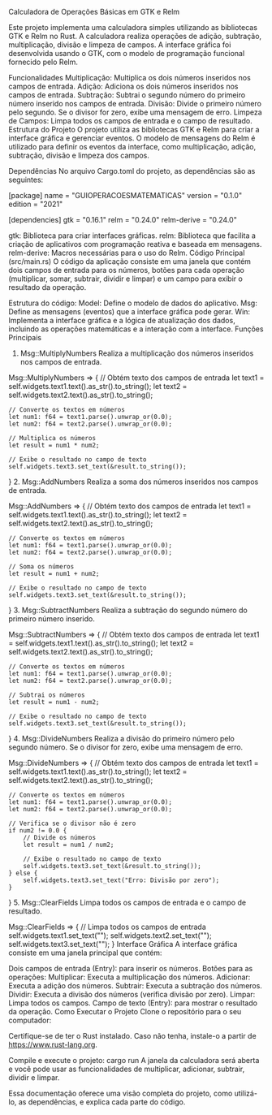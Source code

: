 Calculadora de Operações Básicas em GTK e Relm

Este projeto implementa uma calculadora simples utilizando as bibliotecas GTK e Relm no Rust.
A calculadora realiza operações de adição, subtração, multiplicação, divisão e limpeza de campos. A interface gráfica foi desenvolvida usando o GTK,
com o modelo de programação funcional fornecido pelo Relm.

Funcionalidades
Multiplicação: Multiplica os dois números inseridos nos campos de entrada.
Adição: Adiciona os dois números inseridos nos campos de entrada.
Subtração: Subtrai o segundo número do primeiro número inserido nos campos de entrada.
Divisão: Divide o primeiro número pelo segundo. Se o divisor for zero, exibe uma mensagem de erro.
Limpeza de Campos: Limpa todos os campos de entrada e o campo de resultado.
Estrutura do Projeto
O projeto utiliza as bibliotecas GTK e Relm para criar a interface gráfica e gerenciar eventos. O modelo de mensagens do Relm é utilizado para definir os eventos da interface, como multiplicação, adição, subtração, divisão e limpeza dos campos.

Dependências
No arquivo Cargo.toml do projeto, as dependências são as seguintes:

[package]
name = "GUIOPERACOESMATEMATICAS"
version = "0.1.0"
edition = "2021"

[dependencies]
gtk = "0.16.1"
relm = "0.24.0"
relm-derive = "0.24.0"


gtk: Biblioteca para criar interfaces gráficas.
relm: Biblioteca que facilita a criação de aplicativos com programação reativa e baseada em mensagens.
relm-derive: Macros necessárias para o uso do Relm.
Código Principal (src/main.rs)
O código da aplicação consiste em uma janela que contém dois campos de entrada para os números, botões para cada operação (multiplicar, somar,
subtrair, dividir e limpar) e um campo para exibir o resultado da operação.

Estrutura do código:
Model: Define o modelo de dados do aplicativo.
Msg: Define as mensagens (eventos) que a interface gráfica pode gerar.
Win: Implementa a interface gráfica e a lógica de atualização dos dados, incluindo as operações matemáticas e a interação com a interface.
Funções Principais
1. Msg::MultiplyNumbers
Realiza a multiplicação dos números inseridos nos campos de entrada.

Msg::MultiplyNumbers => {
    // Obtém texto dos campos de entrada
    let text1 = self.widgets.text1.text().as_str().to_string();
    let text2 = self.widgets.text2.text().as_str().to_string();

    // Converte os textos em números
    let num1: f64 = text1.parse().unwrap_or(0.0);
    let num2: f64 = text2.parse().unwrap_or(0.0);

    // Multiplica os números
    let result = num1 * num2;

    // Exibe o resultado no campo de texto
    self.widgets.text3.set_text(&result.to_string());
}
2. Msg::AddNumbers
Realiza a soma dos números inseridos nos campos de entrada.

Msg::AddNumbers => {
    // Obtém texto dos campos de entrada
    let text1 = self.widgets.text1.text().as_str().to_string();
    let text2 = self.widgets.text2.text().as_str().to_string();

    // Converte os textos em números
    let num1: f64 = text1.parse().unwrap_or(0.0);
    let num2: f64 = text2.parse().unwrap_or(0.0);

    // Soma os números
    let result = num1 + num2;

    // Exibe o resultado no campo de texto
    self.widgets.text3.set_text(&result.to_string());
}
3. Msg::SubtractNumbers
Realiza a subtração do segundo número do primeiro número inserido.

Msg::SubtractNumbers => {
    // Obtém texto dos campos de entrada
    let text1 = self.widgets.text1.text().as_str().to_string();
    let text2 = self.widgets.text2.text().as_str().to_string();

    // Converte os textos em números
    let num1: f64 = text1.parse().unwrap_or(0.0);
    let num2: f64 = text2.parse().unwrap_or(0.0);

    // Subtrai os números
    let result = num1 - num2;

    // Exibe o resultado no campo de texto
    self.widgets.text3.set_text(&result.to_string());
}
4. Msg::DivideNumbers
Realiza a divisão do primeiro número pelo segundo número. Se o divisor for zero, exibe uma mensagem de erro.

Msg::DivideNumbers => {
    // Obtém texto dos campos de entrada
    let text1 = self.widgets.text1.text().as_str().to_string();
    let text2 = self.widgets.text2.text().as_str().to_string();

    // Converte os textos em números
    let num1: f64 = text1.parse().unwrap_or(0.0);
    let num2: f64 = text2.parse().unwrap_or(0.0);

    // Verifica se o divisor não é zero
    if num2 != 0.0 {
        // Divide os números
        let result = num1 / num2;

        // Exibe o resultado no campo de texto
        self.widgets.text3.set_text(&result.to_string());
    } else {
        self.widgets.text3.set_text("Erro: Divisão por zero");
    }
}
5. Msg::ClearFields
Limpa todos os campos de entrada e o campo de resultado.

Msg::ClearFields => {
    // Limpa todos os campos de entrada
    self.widgets.text1.set_text("");
    self.widgets.text2.set_text("");
    self.widgets.text3.set_text("");
}
Interface Gráfica
A interface gráfica consiste em uma janela principal que contém:

Dois campos de entrada (Entry): para inserir os números.
Botões para as operações:
Multiplicar: Executa a multiplicação dos números.
Adicionar: Executa a adição dos números.
Subtrair: Executa a subtração dos números.
Dividir: Executa a divisão dos números (verifica divisão por zero).
Limpar: Limpa todos os campos.
Campo de texto (Entry): para mostrar o resultado da operação.
Como Executar o Projeto
Clone o repositório para o seu computador:

Certifique-se de ter o Rust instalado. Caso não tenha, instale-o a partir de https://www.rust-lang.org.

Compile e execute o projeto:
cargo run
A janela da calculadora será aberta e você pode usar as funcionalidades de multiplicar, adicionar, subtrair, dividir e limpar.

Essa documentação oferece uma visão completa do projeto, como utilizá-lo, as dependências, e explica cada parte do código.
